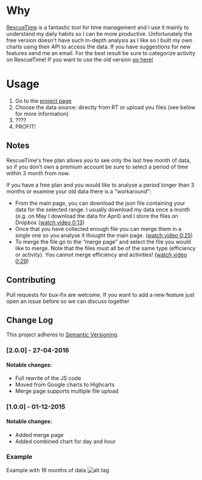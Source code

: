 # Why

[RescueTime](https://www.rescuetime.com) is a fantastic tool for time management and I use it mainly to understand my daily habits so I can be more productive.
Unfortunately the free version doesn't have such in-depth analysis as I like so I built my own charts using their API to access the data.
If you have suggestions for new features send me an email.
For the best result be sure to categorize activity on RescueTime!
If you want to use the old version [go here!](http://ilbonte.github.io/rescuetime-again/old/)

# Usage

1.  Go to the [project page](http://ilbonte.github.io/rescuetime-again/)
2.  Choose the data source: directly from RT or upload you files (see below for more information)
3.  ????
4.  PROFIT!

## Notes

RescueTime's free plan allows you to see only the last tree month of data, so if you don't own a premium account be sure to select a period of time within 3 month from now.

If you have a free plan and you would like to analyse a period longer than 3 months or examine your old data there is a "workaround":
* From the main page, you can download the json file containing your data for the selected range. I usually download my data once a month (e.g. on May I download the data for April) and I store the files on Dropbox ([watch video 0:13](https://drive.google.com/open?id=0B5suZDyzIrpOcl91U0l4LU1jOEU))
* Once that you have collected enough file you can merge them in a single one so you analyse it thought the main page. ([watch video 0:25](https://drive.google.com/open?id=0B5suZDyzIrpOaTNZNE16QzJoVXc))
* To merge the file go to the “merge page” and select the file you would like to merge. Note that the files must all be of the same type (efficiency or activity). You cannot merge efficiency and activities! ([watch video 0:29](https://drive.google.com/open?id=0B5suZDyzIrpOM2pPcmxYenpYSTg))


## Contributing

Pull requests for bux-fix are welcome. If you want to add a new feature just open an issue before so we can discuss together

## Change Log
This project adheres to [Semantic Versioning](http://semver.org/).

### [2.0.0] - 27-04-2016
#### Notable changes:
- Full rewrite of the JS code
- Moved from Google charts to Highcarts
- Merge page supports multiple file upload

### [1.0.0] - 01-12-2015
#### Notable changes:
- Added merge page
- Added combined chart for day and hour

### Example
Example with 16 months of data
![alt tag](http://i.imgur.com/PptwdMU.png)
